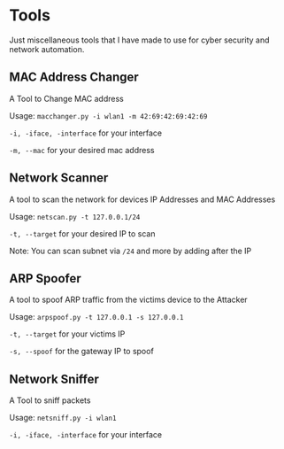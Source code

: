 # Tools
Just miscellaneous tools that I have made to use for cyber security and network automation.

## MAC Address Changer
A Tool to Change MAC address

Usage: 	`macchanger.py -i wlan1 -m 42:69:42:69:42:69`

`-i, -iface, -interface` for your interface

`-m, --mac` for your desired mac address

## Network Scanner
A tool to scan the network for devices IP Addresses and MAC Addresses

Usage: `netscan.py -t 127.0.0.1/24`

`-t, --target` for your desired IP to scan

Note: You can scan subnet via `/24` and more by adding after the IP

## ARP Spoofer
A tool to spoof ARP traffic from the victims device to the Attacker

Usage: `arpspoof.py -t 127.0.0.1 -s 127.0.0.1`

`-t, --target` for your victims IP 

`-s, --spoof` for the gateway IP to spoof

## Network Sniffer
A Tool to sniff packets

Usage: 	`netsniff.py -i wlan1`

`-i, -iface, -interface` for your interface
